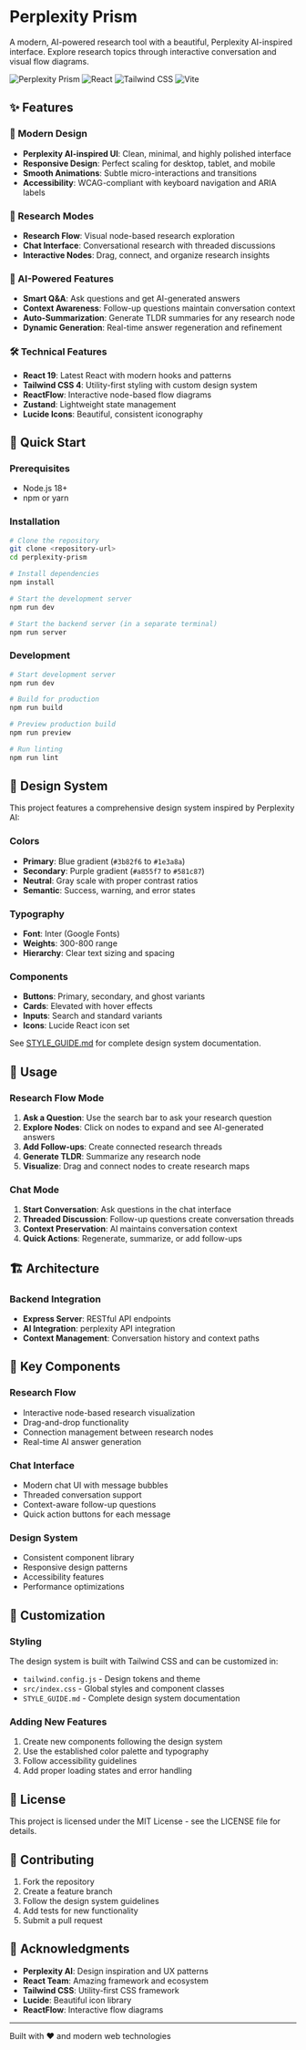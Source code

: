 # Perplexity Prism

A modern, AI-powered research tool with a beautiful, Perplexity AI-inspired interface. Explore research topics through interactive conversation and visual flow diagrams.

![Perplexity Prism](https://img.shields.io/badge/Design-Perplexity%20AI%20Inspired-blue)
![React](https://img.shields.io/badge/React-19.1.1-blue)
![Tailwind CSS](https://img.shields.io/badge/Tailwind-4.1.11-38B2AC)
![Vite](https://img.shields.io/badge/Vite-7.1.0-646CFF)

## ✨ Features

### 🎨 Modern Design
- **Perplexity AI-inspired UI**: Clean, minimal, and highly polished interface
- **Responsive Design**: Perfect scaling for desktop, tablet, and mobile
- **Smooth Animations**: Subtle micro-interactions and transitions
- **Accessibility**: WCAG-compliant with keyboard navigation and ARIA labels

### 🔬 Research Modes
- **Research Flow**: Visual node-based research exploration
- **Chat Interface**: Conversational research with threaded discussions
- **Interactive Nodes**: Drag, connect, and organize research insights

### 🤖 AI-Powered Features
- **Smart Q&A**: Ask questions and get AI-generated answers
- **Context Awareness**: Follow-up questions maintain conversation context
- **Auto-Summarization**: Generate TLDR summaries for any research node
- **Dynamic Generation**: Real-time answer regeneration and refinement

### 🛠️ Technical Features
- **React 19**: Latest React with modern hooks and patterns
- **Tailwind CSS 4**: Utility-first styling with custom design system
- **ReactFlow**: Interactive node-based flow diagrams
- **Zustand**: Lightweight state management
- **Lucide Icons**: Beautiful, consistent iconography

## 🚀 Quick Start

### Prerequisites
- Node.js 18+ 
- npm or yarn

### Installation
```bash
# Clone the repository
git clone <repository-url>
cd perplexity-prism

# Install dependencies
npm install

# Start the development server
npm run dev

# Start the backend server (in a separate terminal)
npm run server
```

### Development
```bash
# Start development server
npm run dev

# Build for production
npm run build

# Preview production build
npm run preview

# Run linting
npm run lint
```

## 🎨 Design System

This project features a comprehensive design system inspired by Perplexity AI:

### Colors
- **Primary**: Blue gradient (`#3b82f6` to `#1e3a8a`)
- **Secondary**: Purple gradient (`#a855f7` to `#581c87`)
- **Neutral**: Gray scale with proper contrast ratios
- **Semantic**: Success, warning, and error states

### Typography
- **Font**: Inter (Google Fonts)
- **Weights**: 300-800 range
- **Hierarchy**: Clear text sizing and spacing

### Components
- **Buttons**: Primary, secondary, and ghost variants
- **Cards**: Elevated with hover effects
- **Inputs**: Search and standard variants
- **Icons**: Lucide React icon set

See [STYLE_GUIDE.md](./STYLE_GUIDE.md) for complete design system documentation.

## 📱 Usage

### Research Flow Mode
1. **Ask a Question**: Use the search bar to ask your research question
2. **Explore Nodes**: Click on nodes to expand and see AI-generated answers
3. **Add Follow-ups**: Create connected research threads
4. **Generate TLDR**: Summarize any research node
5. **Visualize**: Drag and connect nodes to create research maps

### Chat Mode
1. **Start Conversation**: Ask questions in the chat interface
2. **Threaded Discussion**: Follow-up questions create conversation threads
3. **Context Preservation**: AI maintains conversation context
4. **Quick Actions**: Regenerate, summarize, or add follow-ups

## 🏗️ Architecture



### Backend Integration
- **Express Server**: RESTful API endpoints
- **AI Integration**: perplexity API integration
- **Context Management**: Conversation history and context paths

## 🎯 Key Components

### Research Flow
- Interactive node-based research visualization
- Drag-and-drop functionality
- Connection management between research nodes
- Real-time AI answer generation

### Chat Interface
- Modern chat UI with message bubbles
- Threaded conversation support
- Context-aware follow-up questions
- Quick action buttons for each message

### Design System
- Consistent component library
- Responsive design patterns
- Accessibility features
- Performance optimizations

## 🔧 Customization

### Styling
The design system is built with Tailwind CSS and can be customized in:
- `tailwind.config.js` - Design tokens and theme
- `src/index.css` - Global styles and component classes
- `STYLE_GUIDE.md` - Complete design system documentation

### Adding New Features
1. Create new components following the design system
2. Use the established color palette and typography
3. Follow accessibility guidelines
4. Add proper loading states and error handling

## 📄 License

This project is licensed under the MIT License - see the LICENSE file for details.

## 🤝 Contributing

1. Fork the repository
2. Create a feature branch
3. Follow the design system guidelines
4. Add tests for new functionality
5. Submit a pull request

## 🙏 Acknowledgments

- **Perplexity AI**: Design inspiration and UX patterns
- **React Team**: Amazing framework and ecosystem
- **Tailwind CSS**: Utility-first CSS framework
- **Lucide**: Beautiful icon library
- **ReactFlow**: Interactive flow diagrams

---

Built with ❤️ and modern web technologies
